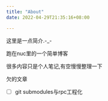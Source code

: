 ```yaml
---
title: "About"
date: 2022-04-29T21:35:16+08:00

---
```


这里是一点简介.-_-

跑在nuc里的一个简单博客

很多内容只是个人笔记,有空慢慢整理一下

欠的文章

- [ ] git submodules与rpc工程化
